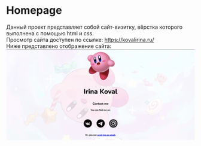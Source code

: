 # Homepage
Данный проект представляет собой сайт-визитку, вёрстка которого выполнена с помощью html и css. <br />
Просмотр сайта доступен по ссылке: https://kovalirina.ru/ <br />
Ниже представлено отображение сайта:
![Alt text](static/img/kirby.png?raw=true "Kirby :3")
